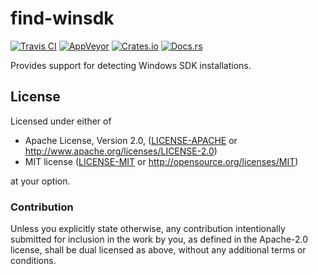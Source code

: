 # find-winsdk

[![Travis CI](https://travis-ci.com/FaultyRAM/find-winsdk.svg)][1]
[![AppVeyor](https://ci.appveyor.com/api/projects/status/t9b8mlp7y1ro06q4?retina=true&svg=true)][2]
[![Crates.io](https://img.shields.io/crates/v/find-winsdk.svg)][3]
[![Docs.rs](https://docs.rs/find-winsdk/badge.svg)][4]

Provides support for detecting Windows SDK installations.

## License

Licensed under either of

* Apache License, Version 2.0,
  ([LICENSE-APACHE](LICENSE-APACHE) or http://www.apache.org/licenses/LICENSE-2.0)
* MIT license ([LICENSE-MIT](LICENSE-MIT) or http://opensource.org/licenses/MIT)

at your option.

### Contribution

Unless you explicitly state otherwise, any contribution intentionally
submitted for inclusion in the work by you, as defined in the Apache-2.0
license, shall be dual licensed as above, without any additional terms or
conditions.

[1]: https://travis-ci.com/FaultyRAM/find-winsdk
[2]: https://ci.appveyor.com/project/FaultyRAM/find-winsdk
[3]: https://crates.io/crates/find-winsdk
[4]: https://docs.rs/find-winsdk
